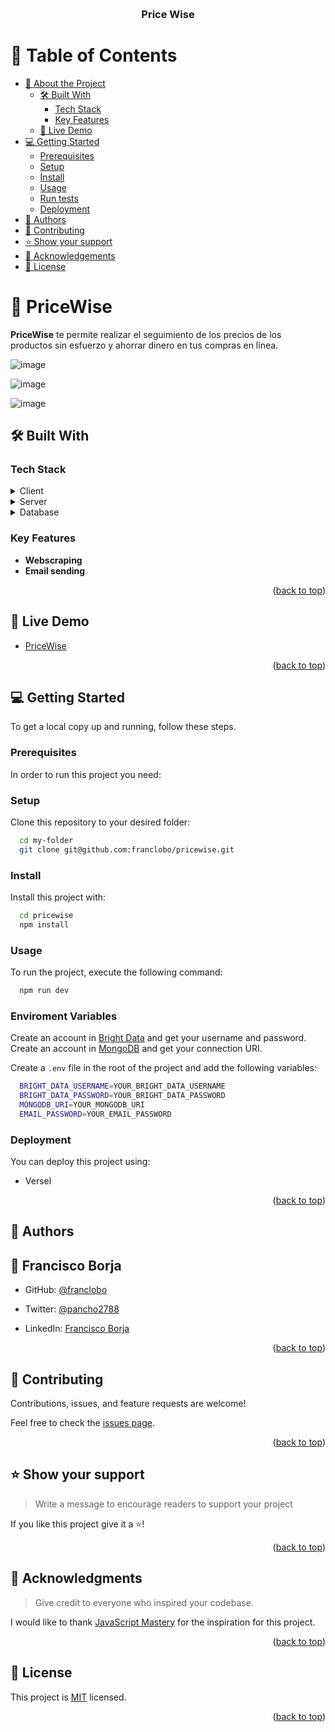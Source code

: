 <a name="readme-top"></a>

<div align="center">
  <br/>

  <h3><b>Price Wise</b></h3>

</div>

<!-- TABLE OF CONTENTS -->

# 📗 Table of Contents

- [📖 About the Project](#about-project)
  - [🛠 Built With](#built-with)
    - [Tech Stack](#tech-stack)
    - [Key Features](#key-features)
  - [🚀 Live Demo](#live-demo)
- [💻 Getting Started](#getting-started)
  - [Prerequisites](#prerequisites)
  - [Setup](#setup)
  - [Install](#install)
  - [Usage](#usage)
  - [Run tests](#run-tests)
  - [Deployment](#deployment)
- [👥 Authors](#authors)
- [🤝 Contributing](#contributing)
- [⭐️ Show your support](#support)
- [🙏 Acknowledgements](#acknowledgements)
- [📝 License](#license)

<!-- PROJECT DESCRIPTION -->

# 📖 PriceWise<a name="about-project"></a>


**PriceWise** te permite realizar el seguimiento de los precios de los productos sin esfuerzo y ahorrar dinero en tus compras en línea.

![image](https://github.com/user-attachments/assets/ee5a3670-02a6-4ebb-a288-5082424bb543)

![image](https://github.com/user-attachments/assets/80e350df-1db8-4140-b2cf-eedff6d2b4d9)

![image](https://github.com/user-attachments/assets/3477d76c-0793-41e3-8584-6ea2ab915acd)

## 🛠 Built With <a name="built-with"></a>

### Tech Stack <a name="tech-stack"></a>

<details>
  <summary>Client</summary>
  <ul>
    <li><a href="https://nextjs.org/">Next.js</a></li>
  </ul>
</details>

<details>
  <summary>Server</summary>
  <ul>
    <li><a href="https://www.mongodb.com/">MongoDB</a></li>
  </ul>
</details>

<details>
<summary>Database</summary>
  <ul>
    <li><a href="https://www.mongodb.com/">MongoDB</a></li>
  </ul>
</details>

<!-- Features -->

### Key Features <a name="key-features"></a>

- **Webscraping**
- **Email sending**

<p align="right">(<a href="#readme-top">back to top</a>)</p>

<!-- LIVE DEMO -->

## 🚀 Live Demo <a name="live-demo"></a>


- [PriceWise](https://pricewise-azure-seven.vercel.app/)

<p align="right">(<a href="#readme-top">back to top</a>)</p>

<!-- GETTING STARTED -->

## 💻 Getting Started <a name="getting-started"></a>

To get a local copy up and running, follow these steps.

### Prerequisites

In order to run this project you need:

### Setup

Clone this repository to your desired folder:

```sh
  cd my-folder
  git clone git@github.com:franclobo/pricewise.git
```

### Install

Install this project with:

```sh
  cd pricewise
  npm install
```

### Usage

To run the project, execute the following command:


```sh
  npm run dev
```

### Enviroment Variables

Create an account in [Bright Data](https://brightdata.es/) and get your username and password.
Create an account in [MongoDB](https://www.mongodb.com/) and get your connection URI.

Create a `.env` file in the root of the project and add the following variables:

```sh
  BRIGHT_DATA_USERNAME=YOUR_BRIGHT_DATA_USERNAME
  BRIGHT_DATA_PASSWORD=YOUR_BRIGHT_DATA_PASSWORD
  MONGODB_URI=YOUR_MONGODB_URI
  EMAIL_PASSWORD=YOUR_EMAIL_PASSWORD
```

### Deployment

You can deploy this project using:

- Versel

<p align="right">(<a href="#readme-top">back to top</a>)</p>

<!-- AUTHORS -->

## 👥 Authors <a name="authors"></a>



## 👤 Francisco Borja

- GitHub: [@franclobo](https://github.com/franclobo)

- Twitter: [@pancho2788](https://twitter.com/Pancho2788)

- LinkedIn: [Francisco Borja](https://www.linkedin.com/in/francisco-borja-lobato/)


<p align="right">(<a href="#readme-top">back to top</a>)</p>


<!-- CONTRIBUTING -->

## 🤝 Contributing <a name="contributing"></a>

Contributions, issues, and feature requests are welcome!

Feel free to check the [issues page](../../issues/).

<p align="right">(<a href="#readme-top">back to top</a>)</p>

<!-- SUPPORT -->

## ⭐️ Show your support <a name="support"></a>

> Write a message to encourage readers to support your project

If you like this project give it a ⭐️!

<p align="right">(<a href="#readme-top">back to top</a>)</p>

<!-- ACKNOWLEDGEMENTS -->

## 🙏 Acknowledgments <a name="acknowledgements"></a>

> Give credit to everyone who inspired your codebase.

I would like to thank [JavaScript Mastery](https://www.youtube.com/watch?v=lh9XVGv6BHs&list=WL&index=40&t=9051s) for the inspiration for this project.

<p align="right">(<a href="#readme-top">back to top</a>)</p>

<!-- LICENSE -->

## 📝 License <a name="license"></a>

This project is [MIT](./LICENSE) licensed.

<p align="right">(<a href="#readme-top">back to top</a>)</p>
